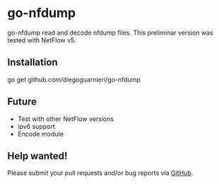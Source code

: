 # go-nfdump

go-nfdump read and decode nfdump files. This preliminar version was tested with NetFlow v5.

## Installation
go get github.com/diegoguarnieri/go-nfdump

## Future
* Test with other NetFlow versions
* ipv6 support
* Encode module

## Help wanted!

Please submit your pull requests and/or bug reports via [GitHub](https://github.com/diegoguarnieri/go-nfdump/issues).
